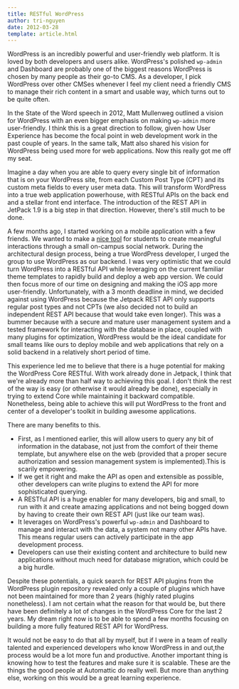 ```yaml
---
title: RESTful WordPress
author: tri-nguyen
date: 2012-03-28
template: article.html
---
```


WordPress is an incredibly powerful and user-friendly web platform. It is loved by both developers and users alike. WordPress's polished `wp-admin` and Dashboard are probably one of the biggest reasons WordPress is chosen by many people as their go-to CMS. As a developer, I pick WordPress over other CMSes whenever I feel my client need a friendly CMS to manage their rich content in a smart and usable way, which turns out to be quite often.

In the State of the Word speech in 2012, Matt Mullenweg outlined a vision for WordPress with an even bigger emphasis on making `wp-admin` more user-friendly. I think this is a great direction to follow, given how User Experience has become the focal point in web development work in the past couple of years. In the same talk, Matt also shared his vision for WordPress being used more for web applications. Now this really got me off my seat.

Imagine a day when you are able to query every single bit of information that is on your WordPress site, from each Custom Post Type (CPT) and its custom meta fields to every user meta data. This will transform WordPress into a true web application powerhouse, with RESTful APIs on the back end and a stellar front end interface. The introduction of the REST API in JetPack 1.9 is a big step in that direction. However, there's still much to be done.

A few months ago, I started working on a mobile application with a few friends. We wanted to make a [nice tool](http://appstore.com/cowduck) for students to create meaningful interactions through a small on-campus social network. During the architectural design process, being a true WordPress developer, I urged the group to use WordPress as our backend. I was very optimistic that we could turn WordPress into a RESTful API while leveraging on the current familiar theme templates to rapidly build and deploy a web app version. We could then focus more of our time on designing and making the iOS app more user-friendly. Unfortunately, with a 3 month deadline in mind, we decided against using WordPress because the Jetpack REST API only supports regular post types and not CPTs (we also decided not to build an independent REST API because that would take even longer). This was a bummer because with a secure and mature user management system and a tested framework for interacting with the database in place, coupled with many plugins for optimization, WordPress would be the ideal candidate for small teams like ours to deploy mobile and web applications that rely on a solid backend in a relatively short period of time.

This experience led me to believe that there is a huge potential for making the WordPress Core RESTful. With work already done in Jetpack, I think that we're already more than half way to achieving this goal. I don't think the rest of the way is easy (or otherwise it would already be done), especially in trying to extend Core while maintaining it backward compatible. Nonetheless, being able to achieve this will put WordPress to the front and center of a developer's toolkit in building awesome applications.

There are many benefits to this.

- First, as I mentioned earlier, this will allow users to query any bit of information in the database, not just from the comfort of their theme template, but anywhere else on the web (provided that a proper secure authorization and session management system is implemented).This is scarily empowering.
- If we get it right and make the API as open and extensible as possible, other developers can write plugins to extend the API for more sophisticated querying.
- A RESTful API is a huge enabler for many developers, big and small, to run with it and create amazing applications and not being bogged down by having to create their own REST API (just like our team was).
- It leverages on WordPress's powerful `wp-admin` and Dashboard to manage and interact with the data, a system not many other APIs have. This means regular users can actively participate in the app development process.
- Developers can use their existing content and architecture to build new applications without much need for database migration, which could be a big hurdle.

Despite these potentials, a quick search for REST API plugins from the WordPress plugin repository revealed only a couple of plugins which have not been maintained for more than 2 years (highly rated plugins nonetheless). I am not certain what the reason for that would be, but there have been definitely a lot of changes in the WordPress Core for the last 2 years. My dream right now is to be able to spend a few months focusing on building a more fully featured REST API for WordPress.

It would not be easy to do that all by myself, but if I were in a team of really talented and experienced developers who know WordPress in and out,the process would be a lot more fun and productive. Another important thing is knowing how to test the features and make sure it is scalable. These are the things the good people at Automattic do really well. But more than anything else, working on this would be a great learning experience.